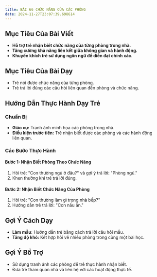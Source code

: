 ```yaml
---
title: BÀI 66 CHỨC NĂNG CỦA CÁC PHÒNG
date: 2024-11-27T23:07:39.698614
---
```


## Mục Tiêu Của Bài Viết
- **Hỗ trợ trẻ nhận biết chức năng của từng phòng trong nhà.**
- **Tăng cường khả năng liên kết giữa không gian và hành động.**
- **Khuyến khích trẻ sử dụng ngôn ngữ để diễn đạt chính xác.**

## Mục Tiêu Của Bài Dạy
- Trẻ nói được chức năng của từng phòng.
- Trẻ trả lời đúng các câu hỏi liên quan đến phòng và chức năng.

## Hướng Dẫn Thực Hành Dạy Trẻ

### Chuẩn Bị
- **Giáo cụ:** Tranh ảnh minh họa các phòng trong nhà.
- **Điều kiện trước tiên:** Trẻ nhận biết được các phòng và các hành động liên quan.

### Các Bước Thực Hành
#### Bước 1: Nhận Biết Phòng Theo Chức Năng
1. Hỏi trẻ: "Con thường ngủ ở đâu?" và gợi ý trả lời: "Phòng ngủ."
2. Khen thưởng khi trẻ trả lời đúng.

#### Bước 2: Nhận Biết Chức Năng Của Phòng
1. Hỏi trẻ: "Con thường làm gì trong nhà bếp?"
2. Hướng dẫn trẻ trả lời: "Con nấu ăn."

## Gợi Ý Cách Dạy
- **Làm mẫu:** Hướng dẫn trẻ bằng cách trả lời câu hỏi mẫu.
- **Tăng độ khó:** Kết hợp hỏi về nhiều phòng trong cùng một bài học.

## Gợi Ý Bổ Trợ
- Sử dụng tranh ảnh các phòng để trẻ thực hành nhận biết.
- Đưa trẻ tham quan nhà và liên hệ với các hoạt động thực tế.
